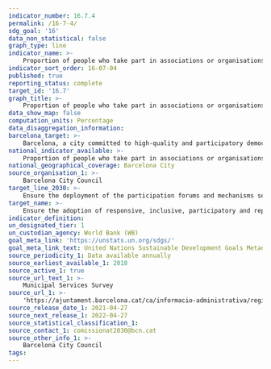 ```yaml
---
indicator_number: 16.7.4
permalink: /16-7-4/
sdg_goal: '16'
data_non_statistical: false
graph_type: line
indicator_name: >-
    Proportion of people who take part in associations or organisations in their neighbourhood
indicator_sort_order: 16-07-04
published: true
reporting_status: complete
target_id: '16.7'
graph_title: >-
    Proportion of people who take part in associations or organisations in their neighbourhood
data_show_map: false
computation_units: Percentage
data_disaggregation_information:
barcelona_target: >-
    Barcelona, a city committed to high-quality and participatory democracy
national_indicator_available: >-
    Proportion of people who take part in associations or organisations in their neighbourhood
national_geographical_coverage: Barcelona City
source_organisation_1: >-
    Barcelona City Council
target_line_2030: >-
    Ensure the deployment of the participation forums and mechanisms set out in the Regulatory Norms for Citizen Participation, with 1 citizen consultation every year 
target_name: >-
    Ensure the adoption of responsive, inclusive, participatory and representative decision-making at all levels
indicator_definition:
un_designated_tier: 1
un_custodian_agency: World Bank (WB)
goal_meta_link: 'https://unstats.un.org/sdgs/'
goal_meta_link_text: United Nations Sustainable Development Goals Metadata (pdf 894kB)
source_periodicity_1: Data available annually
source_earliest_available_1: 2018
source_active_1: true
source_url_text_1: >-
    Municipal Services Survey
source_url_1: >-
    'https://ajuntament.barcelona.cat/ca/informacio-administrativa/registreenquestes-i-estudis-opinio'
source_release_date_1: 2021-04-27
source_next_release_1: 2022-04-27
source_statistical_classification_1: 
source_contact_1: comissionat2030@bcn.cat
source_other_info_1: >-
    Barcelona City Council
tags:
---
```

